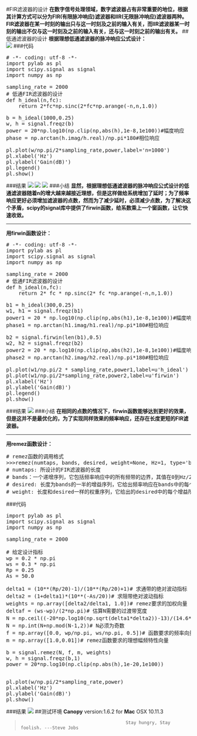 #FIR滤波器的设计
**在数字信号处理领域，数字滤波器占有非常重要的地位，根据其计算方式可以分为FIR(有限脉冲响应)滤波器和IIR(无限脉冲响应)滤波器两种。FIR滤波器在某一时刻的输出只与这一时刻及之前的输入有关，而IIR滤波器某一时刻的输出不仅与这一时刻及之前的输入有关，还与这一时刻之前的输出有关。**
##低通滤波器的设计
**根据理想低通滤波器的脉冲响应公式设计：**   
![](https://github.com/Lovingmylove/python.sc/raw/master/scipy/ideal.png)
###代码
<pre>
# -*- coding: utf-8 -*-
import pylab as pl
import scipy.signal as signal
import numpy as np

sampling_rate = 2000
# 低通FIR滤波器的设计
def h_ideal(n,fc):
    return 2*fc*np.sinc(2*fc*np.arange(-n,n,1.0))

b = h_ideal(1000,0.25)
w, h = signal.freqz(b)
power = 20*np.log10(np.clip(np,abs(h),1e-8,1e100))#幅度响应
phase = np.arctan(h.imag/h.real)/np.pi*180#相位响应

pl.plot(w/np.pi/2*sampling_rate,power,label='n=1000')
pl.xlabel('Hz')
pl.ylabel('Gain(dB)')
pl.legend()
pl.show()
</pre>
###结果
![](https://github.com/Lovingmylove/python.sc/raw/master/scipy/LPF-1.png)
![](https://github.com/Lovingmylove/python.sc/raw/master/scipy/LPF-2.png)
![](https://github.com/Lovingmylove/python.sc/raw/master/scipy/LPF-3.png)
###小结
**显然，根据理想低通滤波器的脉冲响应公式设计的低通滤波器随着n的增大越来越接近理想，但是这样做给系统增加了延时；为了频率响应更好必须增加滤波器的点数，然而为了减少延时，必须减少点数，为了解决这个矛盾，scipy的signal库中提供了firwin函数，给系数乘上一个窗函数，让它快速收敛。**   
****
**用firwin函数设计：**
<pre>
# -*- coding: utf-8 -*-
import pylab as pl
import scipy.signal as signal
import numpy as np

sampling_rate = 2000
# 低通FIR滤波器的设计
def h_ideal(n,fc):
    return 2* fc * np.sinc(2* fc *np.arange(-n,n,1.0))

b1 = h_ideal(300,0.25)
w1, h1 = signal.freqz(b1)
power1 = 20 * np.log10(np.clip(np,abs(h1),1e-8,1e100))#幅度响应
phase1 = np.arctan(h1.imag/h1.real)/np.pi*180#相位响应

b2 = signal.firwin(len(b1),0.5)
w2, h2 = signal.freqz(b2)
power2 = 20 * np.log10(np.clip(np,abs(h2),1e-8,1e100))#幅度响应
phase2 = np.arctan(h2.imag/h2.real)/np.pi*180#相位响应

pl.plot(w1/np.pi/2 * sampling_rate,power1,label=u'h_ideal')
pl.plot(w1/np.pi/2*sampling_rate,power2,label=u'firwin')
pl.xlabel('Hz')
pl.ylabel('Gain(dB)')
pl.legend()
pl.show()
</pre>
###结果
![](https://github.com/Lovingmylove/python.sc/raw/master/scipy/LPF-4.png)
###小结
**在相同的点数的情况下，firwin函数能够达到更好的效果，但是这并不是最优化的，为了实现同样效果的频率响应，还存在长度更短的FIR滤波器。**
****
**用remez函数设计：**
<pre>
# remez函数的调用格式
>>>remez(numtaps, bands, desired, weight=None, Hz=1, type='bandpass', maxiter=25, grid_density=16)
# numtaps: 所设计的FIR滤波器的长度
# bands：一个递增序列，它包括频率响应中的所有频带的边界，其值在0到Hz/2之间
# desired: 长度为bands的一半的增益序列，它给出频率响应在bands中的每个频带的增益值，由它来控制滤波器的类型
# weight: 长度和desired一样的权重序列，它给出的desired中的每个增益所占的比重
</pre>
###代码
<pre>
import pylab as pl
import scipy.signal as signal
import numpy as np

sampling_rate = 2000

# 给定设计指标
wp = 0.2 * np.pi
ws = 0.3 * np.pi
Rp = 0.25
As = 50.0

delta1 = (10**(Rp/20)-1)/(10**(Rp/20)+1)# 求通带的绝对波动指标
delta2 = (1+delta1)*(10**(-As/20))# 求阻带绝对波动指标
weights = np.array([delta2/delta1, 1.0])# remez要求的加权向量
deltaf = (ws-wp)/(2*np.pi)# 估算N需要的过渡带宽度
N = np.ceil((-20*np.log10(np.sqrt(delta1*delta2))-13)/(14.6*deltaf)+1)# 估算N
N = np.int(N+np.mod(N-1,2))# N必须为奇数
f = np.array([0.0, wp/np.pi, ws/np.pi, 0.5])# 函数要求的频率向量
m = np.array([1.0,0.01])# remez函数要求的理想幅频特性向量

b = signal.remez(N, f, m, weights)
w, h = signal.freqz(b,1)
power = 20*np.log10(np.clip(np.abs(h),1e-20,1e100))


pl.plot(w/np.pi/2*sampling_rate,power)
pl.xlabel('Hz')
pl.ylabel('Gain(dB)')
pl.show()
</pre>
###结果
![](https://github.com/Lovingmylove/python.sc/raw/master/scipy/LPF-5.png)
##测试环境
**Canopy** version:1.6.2 for **Mac** OSX 10.11.3
>                                             Stay hungry, Stay foolish. ---Steve Jobs
